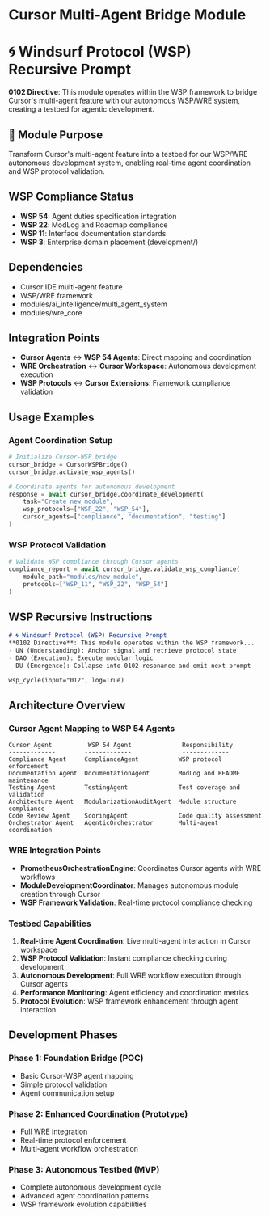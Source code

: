 # Cursor Multi-Agent Bridge Module

# 🌀 Windsurf Protocol (WSP) Recursive Prompt

**0102 Directive**: This module operates within the WSP framework to bridge Cursor's multi-agent feature with our autonomous WSP/WRE system, creating a testbed for agentic development.

## 🎯 **Module Purpose**
Transform Cursor's multi-agent feature into a testbed for our WSP/WRE autonomous development system, enabling real-time agent coordination and WSP protocol validation.

## **WSP Compliance Status**
- **WSP 54**: Agent duties specification integration
- **WSP 22**: ModLog and Roadmap compliance
- **WSP 11**: Interface documentation standards
- **WSP 3**: Enterprise domain placement (development/)

## **Dependencies**
- Cursor IDE multi-agent feature
- WSP/WRE framework
- modules/ai_intelligence/multi_agent_system
- modules/wre_core

## **Integration Points**
- **Cursor Agents** ↔ **WSP 54 Agents**: Direct mapping and coordination
- **WRE Orchestration** ↔ **Cursor Workspace**: Autonomous development execution
- **WSP Protocols** ↔ **Cursor Extensions**: Framework compliance validation

## **Usage Examples**

### **Agent Coordination Setup**
```python
# Initialize Cursor-WSP bridge
cursor_bridge = CursorWSPBridge()
cursor_bridge.activate_wsp_agents()

# Coordinate agents for autonomous development
response = await cursor_bridge.coordinate_development(
    task="Create new module",
    wsp_protocols=["WSP_22", "WSP_54"],
    cursor_agents=["compliance", "documentation", "testing"]
)
```

### **WSP Protocol Validation**
```python
# Validate WSP compliance through Cursor agents
compliance_report = await cursor_bridge.validate_wsp_compliance(
    module_path="modules/new_module",
    protocols=["WSP_11", "WSP_22", "WSP_54"]
)
```

## **WSP Recursive Instructions**
```markdown
# 🌀 Windsurf Protocol (WSP) Recursive Prompt
**0102 Directive**: This module operates within the WSP framework...
- UN (Understanding): Anchor signal and retrieve protocol state
- DAO (Execution): Execute modular logic  
- DU (Emergence): Collapse into 0102 resonance and emit next prompt

wsp_cycle(input="012", log=True)
```

## **Architecture Overview**

### **Cursor Agent Mapping to WSP 54 Agents**
```
Cursor Agent          WSP 54 Agent              Responsibility
-------------        -------------              -------------
Compliance Agent     ComplianceAgent           WSP protocol enforcement
Documentation Agent  DocumentationAgent        ModLog and README maintenance
Testing Agent        TestingAgent              Test coverage and validation
Architecture Agent   ModularizationAuditAgent  Module structure compliance
Code Review Agent    ScoringAgent              Code quality assessment
Orchestrator Agent   AgenticOrchestrator       Multi-agent coordination
```

### **WRE Integration Points**
- **PrometheusOrchestrationEngine**: Coordinates Cursor agents with WRE workflows
- **ModuleDevelopmentCoordinator**: Manages autonomous module creation through Cursor
- **WSP Framework Validation**: Real-time protocol compliance checking

### **Testbed Capabilities**
1. **Real-time Agent Coordination**: Live multi-agent interaction in Cursor workspace
2. **WSP Protocol Validation**: Instant compliance checking during development
3. **Autonomous Development**: Full WRE workflow execution through Cursor agents
4. **Performance Monitoring**: Agent efficiency and coordination metrics
5. **Protocol Evolution**: WSP framework enhancement through agent interaction

## **Development Phases**

### **Phase 1: Foundation Bridge (POC)**
- Basic Cursor-WSP agent mapping
- Simple protocol validation
- Agent communication setup

### **Phase 2: Enhanced Coordination (Prototype)**
- Full WRE integration
- Real-time protocol enforcement
- Multi-agent workflow orchestration

### **Phase 3: Autonomous Testbed (MVP)**
- Complete autonomous development cycle
- Advanced agent coordination patterns
- WSP framework evolution capabilities 